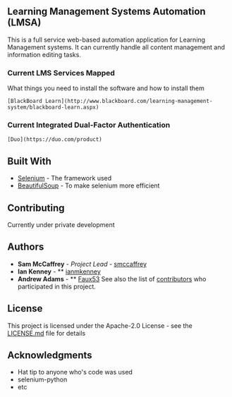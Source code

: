 ## Learning Management Systems Automation (LMSA)

This is a full service web-based automation application for Learning Management systems.
It can currently handle all content management and information editing tasks.


### Current LMS Services Mapped

What things you need to install the software and how to install them

```
[BlackBoard Learn](http://www.blackboard.com/learning-management-system/blackboard-learn.aspx)
```

### Current Integrated Dual-Factor Authentication

```
[Duo](https://duo.com/product)
```


## Built With

* [Selenium](http://selenium-python.readthedocs.io/) - The framework used
* [BeautifulSoup](https://www.crummy.com/software/BeautifulSoup/bs4/doc/) - To make selenium more efficient

## Contributing

Currently under private development

## Authors

* **Sam McCaffrey** - *Project Lead* - [smccaffrey](https://github.com/smccaffrey)
* **Ian Kenney**    - ** [ianmkenney](https://github.com/ianmkenney)
* **Andrew Adams**  - ** [Faux53](https://github.com/Faux53)
See also the list of [contributors](https://github.com/smccaffrey/blackboard_automation/graphs/contributors) who participated in this project.

## License

This project is licensed under the Apache-2.0 License - see the [LICENSE.md](LICENSE.md) file for details

## Acknowledgments

* Hat tip to anyone who's code was used
* selenium-python
* etc

